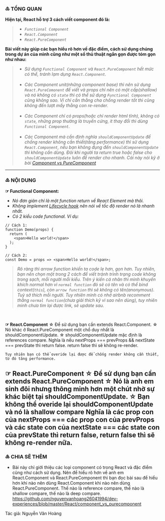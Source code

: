 ### ♳ TỔNG QUAN
**Hiện tại, React hỗ trợ 3 cách viết component đó là:**
> - *`Functional Component`*<br/>
> - *`React.Component`*<br/>
> - *`React.PureComponent`*<br/>
  
**Bài viết này giúp các bạn hiểu rõ hơn về đặc điểm, cách sử dụng chúng trong dự án của mình cũng như một số thủ thuật ngắn gọn được tóm gọn như nhau:**
> - *Sử dụng `Functional Component` và `React.PureComponent` hết mức có thể, tránh lạm dụng `React.Component`.*<br/><br/>
> - *Các Component unit(những component base) thì nên sử dụng `React.PureComonent` để viết và props chỉ nên có một cấp(shallow) và nó không có `state` thì có thể sử dụng `Functional Component` cũng không sao. Vì chỉ cần thằng cha chống render tốt thì cũng không đến lượt mấy thằng con re-render.*<br/><br/>
> - *Các Component chỉ có props(hoặc chỉ render html tĩnh), không có `state`, những prop thường là truyền cứng, ít thay đổi
    thì dùng `Functional Component`.*<br/><br/>
> - *Các Component mà cần định nghĩa `shouldComponentUpdate` để chống render không cần thiết(tăng performance) thì sử dụng
    `React.Component`, nếu bạn không đụng đến `shouldComponentUpdate` thì không cần dùng. Đôi khi người ta return true hoặc
    false cho `shouldComponentUpdate` luôn để render cho nhanh. Cái này nói kỹ ở bài [Component vs PureComponent](https://github.com/nguyenvanhoang26041994/dev-experiences/blob/master/React/component_vs_purecomponent.md)*
----
### ♴ NỘI DUNG
**☞ Functional Component:**
- *Nó đơn giản chỉ là một function return về React Element mà thôi.*
- *Không implement [Lifecycle hook](https://github.com/nguyenvanhoang26041994/dev-experiences/blob/master/React/lifecycle_hook.md) nên nói về tốc độ render nó là nhanh nhất.*
- *Có 2 kiểu code functional. Ví dụ:*
```
// Cách 1:
function Demo(props) {
  return (
    <span>Hello world!</span>
  );
}

// Cách 2:
const Demo = props => <span>Hello world!</span>;
```

> *Rõ ràng thì arrow function khiến ta code lẹ hơn, gọn hơn. Tuy nhiên, bạn nên chọn một trong 2 cách để viết tránh trình trạng code không trong sạch, mỗi người mỗi kiểu. Trên ý kiến cá nhân thì mình khuyến khích normal hơn vì `normal function` đó sẽ có tên và có thể bind context(`this`), còn `arrow function` thì sẽ không có tên(anonymous). Tuỳ sở thích mỗi người. Tuy nhiên mình có nhớ airbnb recomment thằng `normal function`(chưa giải thích kỹ vì sao nên dùng), tuy nhiên mình chưa tìm lại được link, sẽ update sau.*

<br/>

**☞ React.Component**
  ☆ Để sử dụng bạn cần extends React.Component.
  ☆ Nó khác ở React.PureComponent một chổ duy nhất là shouldComponentUpdate.
  ☆ shouldComponentUpdate mặc định là references compare.
    Nghĩa là nếu nextProps === prevProps && nextState === prevState thì return false.
    return false thì sẽ không re-render.
    
    Tuy nhiên bạn có thể overide lại được để chống render không cần thiết, từ đó tăng performance.
☞ React.PureComponent
  ☆ Để sử dụng bạn cần extends React.PureComponent
  ☆ Nó là anh em sinh đôi nhưng thông minh hơn một chút nhờ sự khác biệt tại shouldComponentUpdate.
  ☆ Bạn không thể overide lại shouldComponentUpdate và nó là shallow compare
    Nghĩa là các prop con của nextProps === các prop con của prevProps
    và các state con của nextState === các state con của prevState
    thì return false, return false thì sẽ không re-render nữa.
---------------------------------------------------------------------------------------------------------------


### ♵ CHIA SẼ THÊM
  - Bài này chỉ giới thiệu các loại component có trong React và đặc điểm cũng như cách sử dụng. Nên để hiểu rõ hơn
    về anh em React.Component và React.PureComponent thì bạn đọc bài sau để hiểu hơn khi nào nên dùng React.Component
    khi nào nên dùng React.PureComponent. Thế nào là reference compare, thế nào là shallow compare, thế nào là deep compare.
      https://github.com/nguyenvanhoang26041994/dev-experiences/blob/master/React/component_vs_purecomponent
      
      
Tác giả: Nguyễn Văn Hoàng
